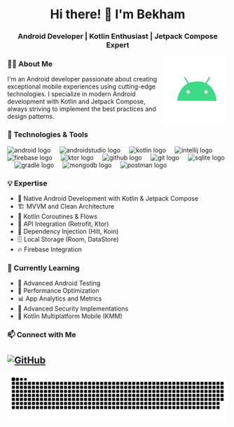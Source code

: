 <h1 align="center">Hi there! 👋 I'm Bekham</h1>

<h3 align="center">Android Developer | Kotlin Enthusiast | Jetpack Compose Expert</h3>

<img align="right" height="150" src="android.gif"/>

### 👨‍💻 About Me

I'm an Android developer passionate about creating exceptional mobile experiences using cutting-edge technologies. I specialize in modern Android development with Kotlin and Jetpack Compose, always striving to implement the best practices and design patterns.

### 🚀 Technologies & Tools

<div align="left">
  <img src="https://cdn.jsdelivr.net/gh/devicons/devicon/icons/android/android-plain.svg" height="30" alt="android logo"  />
  <img width="12" />
  <img src="https://cdn.jsdelivr.net/gh/devicons/devicon/icons/androidstudio/androidstudio-original.svg" height="30" alt="androidstudio logo"  />
  <img width="12" />
  <img src="https://cdn.jsdelivr.net/gh/devicons/devicon/icons/kotlin/kotlin-original.svg" height="30" alt="kotlin logo"  />
  <img width="12" />
  <img src="https://cdn.jsdelivr.net/gh/devicons/devicon/icons/intellij/intellij-original.svg" height="30" alt="intellij logo"  />
  <img width="12" />
  <img src="https://cdn.jsdelivr.net/gh/devicons/devicon/icons/firebase/firebase-plain.svg" height="30" alt="firebase logo"  />
  <img width="12" />
  <img src="https://skillicons.dev/icons?i=ktor" height="30" alt="ktor logo"  />
  <img width="12" />
  <img src="https://skillicons.dev/icons?i=github" height="30" alt="github logo"  />
  <img width="12" />
  <img src="https://cdn.jsdelivr.net/gh/devicons/devicon/icons/git/git-original.svg" height="30" alt="git logo"  />
  <img width="12" />
  <img src="https://skillicons.dev/icons?i=sqlite" height="30" alt="sqlite logo"  />
  <img width="12" />
  <img src="https://skillicons.dev/icons?i=gradle" height="30" alt="gradle logo"  />
  <img width="12" />
  <img src="https://skillicons.dev/icons?i=mongodb" height="30" alt="mongodb logo"  />
  <img width="12" />
  <img src="https://skillicons.dev/icons?i=postman" height="30" alt="postman logo"  />
</div>

### 💡 Expertise
- 📱 Native Android Development with Kotlin & Jetpack Compose
- 🏗️ MVVM and Clean Architecture
- 🔄 Kotlin Coroutines & Flows
- 🔌 API Integration (Retrofit, Ktor)
- 💉 Dependency Injection (Hilt, Koin)
- 🗄️ Local Storage (Room, DataStore)
- 🔥 Firebase Integration

### 🌱 Currently Learning
- 🧪 Advanced Android Testing
- 🚀 Performance Optimization
- 📊 App Analytics and Metrics
- 🔐 Advanced Security Implementations
- 🎯 Kotlin Multiplatform Mobile (KMM)

### 📫 Connect with Me
[![GitHub](https://img.shields.io/badge/-GitHub-181717?style=for-the-badge&logo=github)](https://github.com/BEKH4MDEV)
---
<div align="center">
  <picture>
    <source media="(prefers-color-scheme: dark)" srcset="https://raw.githubusercontent.com/BEKH4MDEV/BEKH4MDEV/output/github-snake-dark.svg" />
    <source media="(prefers-color-scheme: light)" srcset="https://raw.githubusercontent.com/BEKH4MDEV/BEKH4MDEV/output/github-snake.svg" />
    <img alt="github-snake" src="https://raw.githubusercontent.com/BEKH4MDEV/BEKH4MDEV/output/github-snake.svg" />
  </picture>
</div>
